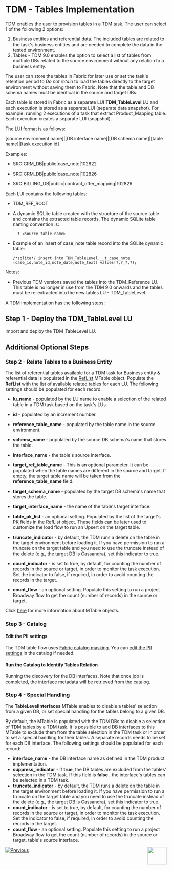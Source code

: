 # TDM - Tables Implementation

TDM enables the user to provision tables in a TDM task. The user can select 1 of the following 2 options:

1. Business entities and referential data. The included tables are related to the task's business entities and are needed to complete the data in the tested environment.
2. Tables - TDM 9.0 enables the option to select a list of tables from multiple DBs related to the source environment without any relation to a business entity.

The user can store the tables in Fabric for later use or set the task's retention period to *Do not retain* to load the tables directly to the target environment without saving them to Fabric.
Note that the table and DB schema names must be identical in the source and target DBs.

Each table is stored in Fabric as a separate LUI **TDM_TableLevel** LU and each execution is stored as a separate LUI (separate data snapshot). For example: running 2 executions of a task that extract Product_Mapping table. Each execution creates a separate LUI (snapshot).

 The LUI format is as follows:

[source environment name]|[DB interface name]|[DB schema name]|[table name]|[task execution id]

Examples:  

- SRC|CRM_DB|public|case_note|102822

- SRC|CRM_DB|public|case_note|102826

- SRC|BILLING_DB|public|contract_offer_mapping|102826

Each LUI contains the following tables:

- TDM_REF_ROOT

- A dynamic SQLite table created with the structure of the source table and contains the extracted table records. The dynamic SQLite table naming convention is: 

  ```
  __t_<source table name>
  ```

  

- Example of an insert of case_note table record into the SQLite dynamic table:

  ```sqlite
  /*sqlite*/ insert into TDM_TableLevel.__t_case_note (case_id,note_id,note_date,note_text) values(?,?,?,?);
  ```

  

Notes: 

- Previous TDM versions saved the tables into the TDM_Reference LU. This table is no longer in use from the TDM 9.0 onwards and the tables must be re-extracted into the new tables LU - TDM_TableLevel.  

A TDM implementation has the following steps:

## Step 1 - Deploy the TDM_TableLevel LU

Import and deploy the TDM_TableLevel LU. 

## Additional Optional Steps 

### Step 2 - Relate Tables to a Business Entity

The list of referential tables available for a TDM task for Business entity & referential data  is populated in the [RefList](04_fabric_tdm_library.md#reflist) MTable object. Populate the **RefList** with the list of available related tables for each LU. The following settings should be populated for each record:

- **lu_name** - populated by the LU name to enable a selection of the related table in a TDM task based on the task's LUs.

- **id** - populated by an increment number.

- **reference_table_name** - populated by the table name in the source environment.

- **schema_name** - populated by the source DB schema's name that stores the table.

- **interface_name** - the table's source interface.

- **target_ref_table_name** - This is an optional parameter. It can be populated when the table names are different in the source and target. If empty, the target table name will be taken from the **reference_table_name** field.

- **target_schema_name** - populated by the target DB schema's name that stores the table.

- **target_interface_name** - the name of the table's target interface. 

- **table_pk_list** - an optional setting. Populated by the list of the target's PK fields in the RefList object. These fields can be later used to customize the load flow to run an Upsert on the target table.

- **truncate_indicator** - by default, the TDM runs a delete on the table in the target environment before loading it. If you have permission to run a truncate on the target table and you need to use the truncate instead of the delete (e.g., the target DB is Cassandra), set this indicator to true.

- **count_indicator** - is set to true, by default, for counting the number of records in the source or target, in order to monitor the task execution. Set the indicator to false, if required, in order to avoid counting the records in the target.

- **count_flow** - an optional setting. Populate this setting to run a project Broadway flow to get the count (number of records) in the source or target.

  


 Click [here](/articles/09_translations/06_mtables_overview.md) for more information about MTable objects. 

### Step 3 - Catalog

#### Edit the PII settings

The TDM table flow uses [Fabric catalog masking](/articles/39_fabric_catalog/11_catalog_masking.md).  You can [edit the PII settings](/articles/39_fabric_catalog/10_catalog_settings.md#classifier-pii--masking-setup) in the catalog if needed.

#### Run the Catalog to Identify Tables Relation

Running the discovery for the DB interfaces. Note that once job is completed, the interface metadata will be retrieved from the catalog.

### Step 4 - Special Handling

The **TableLevelInterfaces** MTable enables to disable a tables' selection from a given DB, or set special handling for the tables belong to a given DB.

By default, the MTable is populated with the TDM DBs to disable a selection of TDM tables by a TDM task. It is possible to add DB interfaces to this MTable to exclude them from the table selection in the TDM task or in order to set a special handling for their tables. A separate records needs to be set for each DB interface.  The following settings should be populated for each record:

- **interface_name** - the DB interface name as defined in the TDM product implementation. 
- **suppress_indicator** - if **true**, the DB tables are excluded from the tables' selection in the TDM task. If this field is **false** , the interface's tables can be selected in a TDM task.
- **truncate_indicator** - by default, the TDM runs a delete on the table in the target environment before loading it. If you have permission to run a truncate on the target table and you need to use the truncate instead of the delete (e.g., the target DB is Cassandra), set this indicator to true.
- **count_indicator** - is set to true, by default, for counting the number of records in the source or target, in order to monitor the task execution. Set the indicator to false, if required, in order to avoid counting the records in the target.
- **count_flow** - an optional setting. Populate this setting to run a project Broadway flow to get the count (number of records) in the source or target. table's source interface.





[![Previous](/articles/images/Previous.png)](08_tdm_implement_delete_of_entities.md)[<img align="right" width="60" height="54" src="/articles/images/Next.png">](10_tdm_generic_broadway_flows.md)





